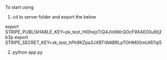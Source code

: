 
To start using

1) cd to server folder and export the below  

export STRIPE_PUBLISHABLE_KEY=pk_test_Hl0hejzTiQ4JVdWcQOcF9XAE00u6tj2b3p
export STRIPE_SECRET_KEY=sk_test_hPh9KZpa3JXBTiWABRLpTOHM00mUtR7qI5

2) python app.py
